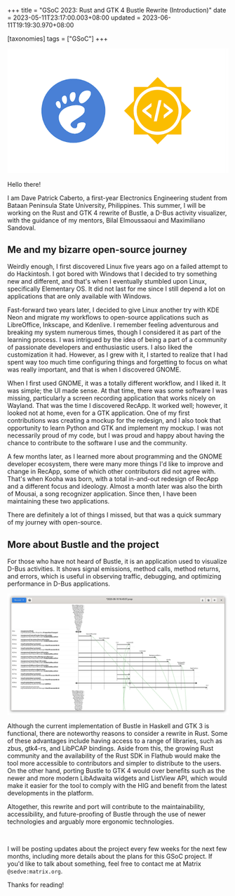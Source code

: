 +++
title = "GSoC 2023: Rust and GTK 4 Bustle Rewrite (Introduction)"
date = 2023-05-11T23:17:00.003+08:00
updated = 2023-06-11T19:19:30.970+08:00

[taxonomies]
tags = ["GSoC"]
+++

![Thumbnail](thumbnail.png)

Hello there!

I am Dave Patrick Caberto, a first-year Electronics Engineering student from Bataan Peninsula State University, Philippines. This summer, I will be working on the Rust and GTK 4 rewrite of Bustle, a D-Bus activity visualizer, with the guidance of my mentors, Bilal Elmoussaoui and Maximiliano Sandoval.

## Me and my bizarre open-source journey

Weirdly enough, I first discovered Linux five years ago on a failed attempt to do Hackintosh. I got bored with Windows that I decided to try something new and different, and that's when I eventually stumbled upon Linux, specifically Elementary OS. It did not last for me since I still depend a lot on applications that are only available with Windows.

Fast-forward two years later, I decided to give Linux another try with KDE Neon and migrate my workflows to open-source applications such as LibreOffice, Inkscape, and Kdenlive. I remember feeling adventurous and breaking my system numerous times, though I considered it as part of the learning process. I was intrigued by the idea of being a part of a community of passionate developers and enthusiastic users. I also liked the customization it had. However, as I grew with it, I started to realize that I had spent way too much time configuring things and forgetting to focus on what was really important, and that is when I discovered GNOME.

When I first used GNOME, it was a totally different workflow, and I liked it. It was simple; the UI made sense. At that time, there was some software I was missing, particularly a screen recording application that works nicely on Wayland. That was the time I discovered RecApp. It worked well; however, it looked not at home, even for a GTK application. One of my first contributions was creating a mockup for the redesign, and I also took that opportunity to learn Python and GTK and implement my mockup. I was not necessarily proud of my code, but I was proud and happy about having the chance to contribute to the software I use and the community.

A few months later, as I learned more about programming and the GNOME developer ecosystem, there were many more things I'd like to improve and change in RecApp, some of which other contributors did not agree with. That's when Kooha was born, with a total in-and-out redesign of RecApp and a different focus and ideology. Almost a month later was also the birth of Mousai, a song recognizer application. Since then, I have been maintaining these two applications.

There are definitely a lot of things I missed, but that was a quick summary of my journey with open-source.

## More about Bustle and the project

For those who have not heard of Bustle, it is an application used to visualize D-Bus activities. It shows signal emissions, method calls, method returns, and errors, which is useful in observing traffic, debugging, and optimizing performance in D-Bus applications.

![Bustle Screenshot](old-bustle-screenshot.png)

Although the current implementation of Bustle in Haskell and GTK 3 is functional, there are noteworthy reasons to consider a rewrite in Rust. Some of these advantages include having access to a range of libraries, such as zbus, gtk4-rs, and LibPCAP bindings. Aside from this, the growing Rust community and the availability of the Rust SDK in Flathub would make the tool more accessible to contributors and simpler to distribute to the users. On the other hand, porting Bustle to GTK 4 would over benefits such as the newer and more modern LibAdwaita widgets and ListView API, which would make it easier for the tool to comply with the HIG and benefit from the latest developments in the platform.

Altogether, this rewrite and port will contribute to the maintainability, accessibility, and future-proofing of Bustle through the use of newer technologies and arguably more ergonomic technologies.

<br>

I will be posting updates about the project every few weeks for the next few months, including more details about the plans for this GSoC project. If you'd like to talk about something, feel free to contact me at Matrix `@sedve:matrix.org`.

Thanks for reading!
